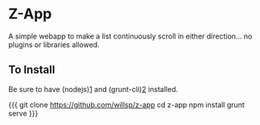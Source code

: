 # Z-App

A simple webapp to make a list continuously scroll in either direction... no plugins or libraries allowed.

## To Install

Be sure to have (nodejs)[1] and (grunt-cli)[2] installed.

{{{
    git clone https://github.com/willsp/z-app
    cd z-app
    npm install
    grunt serve
}}}

[1]: http://nodejs.org/
[2]: http://gruntjs.com/
